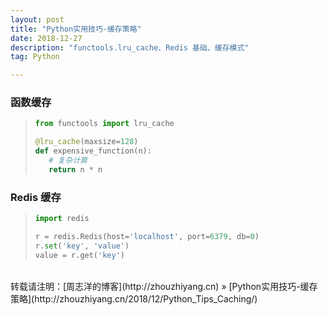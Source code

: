 ```yaml
---
layout: post
title: "Python实用技巧-缓存策略"
date: 2018-12-27 
description: "functools.lru_cache、Redis 基础、缓存模式"
tag: Python 

---
```


### 函数缓存

>```python
>from functools import lru_cache
>
>@lru_cache(maxsize=128)
>def expensive_function(n):
>    # 复杂计算
>    return n * n
>```

### Redis 缓存

>```python
>import redis
>
>r = redis.Redis(host='localhost', port=6379, db=0)
>r.set('key', 'value')
>value = r.get('key')
>```

<br>
转载请注明：[周志洋的博客](http://zhouzhiyang.cn) » [Python实用技巧-缓存策略](http://zhouzhiyang.cn/2018/12/Python_Tips_Caching/) 

